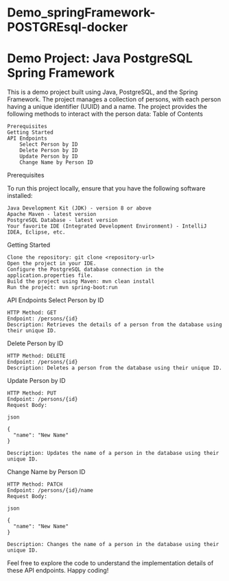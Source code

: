 # Demo_springFramework-POSTGREsql-docker

# Demo Project: Java PostgreSQL Spring Framework

This is a demo project built using Java, PostgreSQL, and the Spring Framework. The project manages a collection of persons, with each person having a unique identifier (UUID) and a name. The project provides the following methods to interact with the person data:
Table of Contents

    Prerequisites
    Getting Started
    API Endpoints
        Select Person by ID
        Delete Person by ID
        Update Person by ID
        Change Name by Person ID

Prerequisites

To run this project locally, ensure that you have the following software installed:

    Java Development Kit (JDK) - version 8 or above
    Apache Maven - latest version
    PostgreSQL Database - latest version
    Your favorite IDE (Integrated Development Environment) - IntelliJ IDEA, Eclipse, etc.

Getting Started

    Clone the repository: git clone <repository-url>
    Open the project in your IDE.
    Configure the PostgreSQL database connection in the application.properties file.
    Build the project using Maven: mvn clean install
    Run the project: mvn spring-boot:run

API Endpoints
Select Person by ID

    HTTP Method: GET
    Endpoint: /persons/{id}
    Description: Retrieves the details of a person from the database using their unique ID.

Delete Person by ID

    HTTP Method: DELETE
    Endpoint: /persons/{id}
    Description: Deletes a person from the database using their unique ID.

Update Person by ID

    HTTP Method: PUT
    Endpoint: /persons/{id}
    Request Body:

    json

    {
      "name": "New Name"
    }

    Description: Updates the name of a person in the database using their unique ID.

Change Name by Person ID

    HTTP Method: PATCH
    Endpoint: /persons/{id}/name
    Request Body:

    json

    {
      "name": "New Name"
    }

    Description: Changes the name of a person in the database using their unique ID.

Feel free to explore the code to understand the implementation details of these API endpoints. Happy coding!
